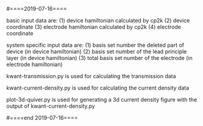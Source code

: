 #====2019-07-16====

basic input data are:
(1) device hamiltonian calculated by cp2k
(2) device coordinate
(3) electrode hamiltonian calculated by cp2k
(4) electrode coordinate

system specific input data are:
(1) basis set number the deleted part of device (in device hamiltonian)
(2) basis set number of the lead principle layer (in device hamiltonian)
(3) total basis set number of the electrode (in electrode hamiltonian)

kwant-transmission.py is used for calculating the transmission data

kwant-current-density.py is used for calculating the current density data

plot-3d-quiver.py is used for generating a 3d current density figure with the output of kwant-current-density.py

#====end 2019-07-16====
